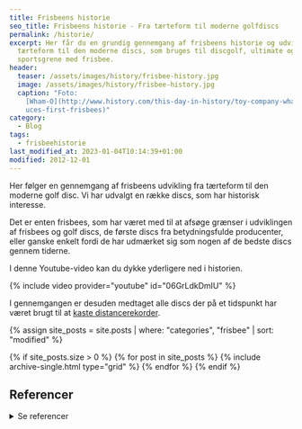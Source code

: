 ```yaml
---
title: Frisbeens historie
seo_title: Frisbeens historie - Fra tærteform til moderne golfdiscs
permalink: /historie/
excerpt: Her får du en grundig gennemgang af frisbeens historie og udvikling fra
  tærteform til den moderne discs, som bruges til discgolf, ultimate og andre
  sportsgrene med frisbee.
header:
  teaser: /assets/images/history/frisbee-history.jpg
  image: /assets/images/history/frisbee-history.jpg
  caption: "Foto:
    [Wham-O](http://www.history.com/this-day-in-history/toy-company-wham-o-prod\
    uces-first-frisbees)"
category:
  - Blog
tags:
  - frisbeehistorie
last_modified_at: 2023-01-04T10:14:39+01:00
modified: 2012-12-01
---
```

Her følger en gennemgang af frisbeens udvikling fra tærteform til den moderne golf disc. Vi har udvalgt en række discs, som har historisk interesse.

Det er enten frisbees, som har været med til at afsøge grænser i udviklingen af frisbees og golf discs, de første discs fra betydningsfulde producenter, eller ganske enkelt fordi de har udmærket sig som nogen af de bedste discs gennem tiderne.

I denne Youtube-video kan du dykke yderligere ned i historien.

{% include video provider="youtube" id="06GrLdkDmIU" %}

I gennemgangen er desuden medtaget alle discs der på et tidspunkt har været brugt til at [kaste distancerekorder](/kasterekorder-frisbee/).

<div class="feature__wrapper">

{% assign site_posts = site.posts | where: "categories", "frisbee" | sort: "modified" %}

{% if site_posts.size > 0 %}
  {% for post in site_posts %}
    {% include archive-single.html type="grid" %}
  {% endfor %}
{% endif %}

</div>

## Referencer

<details markdown="1">
  <summary>Se referencer</summary>

* Johnny Lillelunds billeder og skrift til [discimport.com](https://discimport.com).
* [www.discgolfsweden.se](https://www.discgolfsweden.se)
* [www.wfdf.sport](https://www.wfdf.sport)
* [www.frisbeerecords.com](https://web.archive.org/web/20210609080545/http://www.frisbeerecords.com/index.htm){: rel="noopener nofollow" }

<﻿/details>